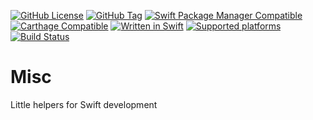 [![GitHub License](https://img.shields.io/github/license/XCEssentials/Misc.svg?longCache=true)](LICENSE)
[![GitHub Tag](https://img.shields.io/github/tag/XCEssentials/Misc.svg?longCache=true)](https://github.com/XCEssentials/Misc/tags)
[![Swift Package Manager Compatible](https://img.shields.io/badge/SPM-compatible-brightgreen.svg?longCache=true)](Package.swift)
[![Carthage Compatible](https://img.shields.io/badge/Carthage-compatible-brightgreen.svg?longCache=true)](https://github.com/Carthage/Carthage)
[![Written in Swift](https://img.shields.io/badge/Swift-5.0-orange.svg?longCache=true)](https://swift.org)
[![Supported platforms](https://img.shields.io/badge/platforms-macOS%20%7C%20iOS%20%7C%20tvOS%20%7C%20watchOS%20%7C%20Linux-blue.svg?longCache=true)](Package.swift)
[![Build Status](https://travis-ci.com/XCEssentials/Misc.svg?branch=master)](https://travis-ci.com/XCEssentials/Misc)

# Misc

Little helpers for Swift development
